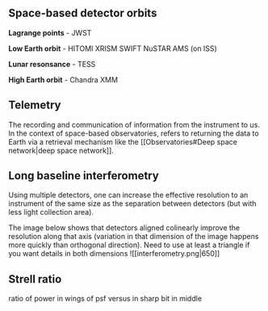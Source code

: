 ## Space-based detector orbits
**Lagrange points** - JWST

**Low Earth orbit** - HITOMI XRISM SWIFT NuSTAR AMS (on ISS)

**Lunar resonsance** - TESS

**High Earth orbit** - Chandra XMM


## Telemetry
The recording and communication of information from the instrument to us. In the context of space-based observatories, refers to returning the data to Earth via a retrieval mechanism like the [[Observatories#Deep space network|deep space network]].


## Long baseline interferometry
Using multiple detectors, one can increase the effective resolution to an instrument of the same size as the separation between detectors (but with less light collection area). 

The image below shows that detectors aligned colinearly improve the resolution along that axis (variation in that dimension of the image happens more quickly than orthogonal direction). Need to use at least a triangle if you want details in both dimensions
![[interferometry.png|650]]


## Strell ratio
ratio of power in wings of psf versus in sharp bit in middle